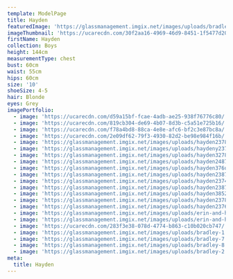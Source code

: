 ```yaml
---
template: ModelPage
title: Hayden
featuredImage: 'https://glassmanagement.imgix.net/images/uploads/bradley-1.jpg'
imageThumbnail: 'https://ucarecdn.com/30f2aa16-4969-46d9-8451-1f5477d203ad/'
firstName: Hayden
collection: Boys
height: 144cm
measurementType: chest
bust: 60cm
waist: 55cm
hips: 60cm
size: '10'
shoeSize: 4-5
hair: Blonde
eyes: Grey
imagePortfolio:
  - image: 'https://ucarecdn.com/d59a15bf-fcae-4adb-ae25-938f76776c80/'
  - image: 'https://ucarecdn.com/819cb304-de69-4b07-8d3b-c5a51e725b16/'
  - image: 'https://ucarecdn.com/f78a4bd8-88ca-4e8e-afc6-bf2c3e87bc8a/'
  - image: 'https://ucarecdn.com/2e09df62-79f3-4930-82d2-be98e984f16b/'
  - image: 'https://glassmanagement.imgix.net/images/uploads/hayden237846.jpg'
  - image: 'https://glassmanagement.imgix.net/images/uploads/haydeny23746.jpg'
  - image: 'https://glassmanagement.imgix.net/images/uploads/hayden327864.jpg'
  - image: 'https://glassmanagement.imgix.net/images/uploads/hayden24875672.jpg'
  - image: 'https://glassmanagement.imgix.net/images/uploads/hayden376u5347.jpg'
  - image: 'https://glassmanagement.imgix.net/images/uploads/hayden238746.jpg'
  - image: 'https://glassmanagement.imgix.net/images/uploads/hayden237486-.jpg'
  - image: 'https://glassmanagement.imgix.net/images/uploads/hayden23874627.jpg'
  - image: 'https://glassmanagement.imgix.net/images/uploads/hayden38527638247.jpg'
  - image: 'https://glassmanagement.imgix.net/images/uploads/hayden23784i687.jpg'
  - image: 'https://glassmanagement.imgix.net/images/uploads/hayden2376489.jpg'
  - image: 'https://glassmanagement.imgix.net/images/uploads/erin-and-hayden-1.jpg'
  - image: 'https://glassmanagement.imgix.net/images/uploads/erin-and-hayden.jpg'
  - image: 'https://ucarecdn.com/283f3e38-078d-4774-b863-c10b020cb747/'
  - image: 'https://glassmanagement.imgix.net/images/uploads/bradley-1.jpg'
  - image: 'https://glassmanagement.imgix.net/images/uploads/bradley-7.jpg'
  - image: 'https://glassmanagement.imgix.net/images/uploads/bradley-8.jpg'
  - image: 'https://glassmanagement.imgix.net/images/uploads/bradley-2.jpg'
meta:
  title: Hayden
---
```


